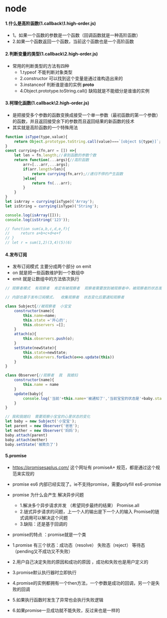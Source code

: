# node

#### 1.什么是高阶函数(1.callback\1.high-order.js)
- 1。如果一个函数的参数是一个函数（回调函数就是一种高阶函数）
- 2.如果一个函数返回一个函数，当前这个函数也是一个高阶函数

#### 2.判断变量的类型(1.callback\2.high-order.js)
- 常用的判断类型的方法有四种
  - 1.typeof  不能判断对象类型 
  - 2.constructor  可以找到这个变量是通过谁构造出来的
  - 3.instanceof  判断谁是谁的实例 __proto__
  - 4.Object.prototype.toString.call()  缺陷就是不能细分是谁谁的实例

#### 3.柯理化函数(1.callback\2.high-order.js)
- 是把接受多个参数的函数变换成接受一个单一参数（最初函数的第一个参数）的函数，并且返回接受余下的参数而且返回结果的新函数的技术
- 其实就是高阶函数的一个特殊用法
```javascript
function isType(type,value){
    return Object.prototype.toString.call(value)===`[object ${type}]`;
}
const currying=(fn,arr = []) =>{
    let len = fn.length;//拿到函数的参数个数
    return function(...args){//高阶函数      
        arr=[...arr,...args];
        if(arr.length<len){
            return currying(fn,arr);//递归不停的产生函数
        }else{
            return fn(...arr);
        }
    }
}
let isArray = currying(isType)('Array');
let isString = currying(isType)('String');

console.log(isArray([]));
console.log(isString('123'));

// function sum(a,b,c,d,e,f){
//     return a+b+c+d+e+f
// }
// let r = sum(1,2)(3,4)(5)(6)
```
#### 4.发布订阅
- 发布订阅模式  主要分成两个部分  on  emit
- on 就是把一些函数维护到一个数组中
- emit 就是让数组中的方法依次执行
```javascript
// 观察者模式  有观察者  肯定有被观察者  观察者需要放到被观察者中，被观察者的状态发生变化需要通知观察者，我变化了

// 内部也基于发布订阅模式，  收集观察者  状态变化后要通知观察者

class Subject{//被观察者  小宝宝
    constructor(name){
        this.name=name;
        this.state ='开心的';
        this.observers =[];
    }
    attach(o){
        this.observers.push(o);
    }
    setState(newState){
        this.state=newState;
        this.observers.forEach(o=>o.update(this))
    }
}

class Observer{//观察者  我  我媳妇
    constructor(name){
        this.name = name
    }
    update(baby){
        console.log('当前'+this.name+'被通知了','当前宝宝的状态是'+baby.state);    
    }
}

// 我和我媳妇  需要观察小宝宝的心里状态的变化
let baby = new Subject('小宝宝');
let parent = new Observer('爸爸');
let mother = new Observer('妈妈');
baby.attach(parent)
baby.attach(mother)
baby.setState('被欺负了')
```
#### 5.promise
- https://promisesaplus.com/ 这个网址有   promiseA+ 规范，都是通过这个规范来实现的
- promise  es6 内部已经实现了。ie不支持promise，需要polyfill  es6-promise

- promise 为什么会产生  解决异步问题
  - 1.解决多个异步请求并发  （希望同步最终的结果） Promise.all
  - 2.链式异步请求的问题，上一个人的输出是下一个人的输入  Promise的链式调用可以解决这个问题
  - 3.缺陷：还是基于回调的
- promise的特点 ：promise就是一个类
- 1.promise 有三个状态：成功态（resolve）  失败态（reject） 等待态（pending又不成功又不失败）
- 2.用户自己决定失败的原因和成功的原因 ，成功和失败也是用户定义的
- 3.promise默认执行器时立即执行
- 4.promise的实例都拥有一个then方法，一个参数是成功的回调，另一个是失败的回调
- 5.如果执行函数时发生了异常也会执行失败逻辑
- 6.如果promise一旦成功就不能失败，反过来也是一样的
